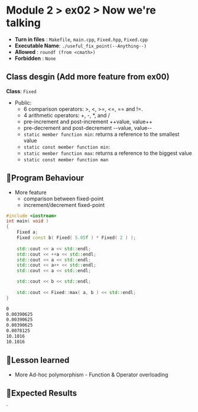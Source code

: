 # Module 2 > ex02 > Now we're talking

- **Turn in files**  : `Makefile`, `main.cpp`, `Fixed.hpp`, `Fixed.cpp`
- **Executable Name**: `./useful_fix_point(--Anything--)`
- **Allowed**        : `roundf (from <cmath>)`
- **Forbidden**        : `None`

## Class desgin (Add more feature from ex00)

**Class**: `Fixed`

- Public: 
    - 6 comparison operators: >, <, >=, <=, == and !=.
    - 4 arithmetic operators: +, -, *, and /
    - pre-increment and post-increment ++value, value++
    - pre-decrement and post-decrement --value, value--
    - `static member function min`: returns a reference to the smallest value
    - `static const member function min`:
    - `static member function max`: returns a reference to the biggest value
    - `static const member function man`


## 📝Program Behaviour
- More feature 
    - comparison between fixed-point 
    - increment/decrement fixed-point

```c++
#include <iostream>
int main( void )
{
    Fixed a;
    Fixed const b( Fixed( 5.05f ) * Fixed( 2 ) );
    
    std::cout << a << std::endl;
    std::cout << ++a << std::endl;
    std::cout << a << std::endl;
    std::cout << a++ << std::endl;
    std::cout << a << std::endl;

    std::cout << b << std::endl;
    
    std::cout << Fixed::max( a, b ) << std::endl;
}
```

```bash
0
0.00390625
0.00390625
0.00390625
0.0078125
10.1016
10.1016
```

## 🤔Lesson learned
- More Ad-hoc polymorphism - Function & Operator overloading 

## 🧪Expected Results
`


